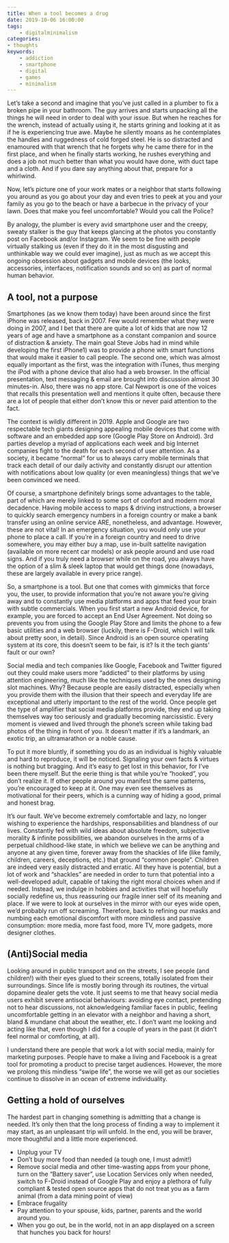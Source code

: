 ```yaml
---
title: When a tool becomes a drug
date: 2019-10-06 16:00:00
tags:
    - digitalminimalism
categories:
- thoughts
keywords:
    - addiction
    - smartphone
    - digital
    - games
    - minimalism
---
```


Let’s take a second and imagine that you’ve just called in a plumber to fix a broken pipe in your bathroom. The guy arrives and starts unpacking all the things he will need in order to deal with your issue. But when he reaches for the wrench, instead of actually using it, he starts grining and looking at it as if he is experiencing true awe. Maybe he silently moans as he contemplates the handles and ruggedness of cold forged steel. He is so distracted and enamoured with that wrench that he forgets why he came there for in the first place, and when he finally starts working, he rushes everything and does a job not much better than what you would have done, with duct tape and a cloth. And if you dare say anything about that, prepare for a whirlwind.

Now, let’s picture one of your work mates or a neighbor that starts following you around as you go about your day and even tries to peek at you and your family as you go to the beach or have a barbecue in the privacy of your lawn. Does that make you feel uncomfortable? Would you call the Police?

By analogy, the plumber is every avid smartphone user and the creepy, sweaty stalker is the guy that keeps glancing at the photos you constantly post on Facebook and/or Instagram. We seem to be fine with people virtually stalking us (even if they do it in the most disgusting and unthinkable way we could ever imagine), just as much as we accept this ongoing obsession about gadgets and mobile devices (the looks, accessories, interfaces, notification sounds and so on) as part of normal human behavior.

## A tool, not a purpose

Smartphones (as we know them today) have been around since the first iPhone was released, back in 2007. Few would remember what they were doing in 2007, and I bet that there are quite a lot of kids that are now 12 years of age and have a smartphone as a constant companion and source of distraction & anxiety. The main goal Steve Jobs had in mind while developing the first iPhone1) was to provide a phone with smart functions that would make it easier to call people. The second one, which was almost equally important as the first, was the integration with iTunes, thus merging the iPod with a phone device that also had a web browser. In the official presentation, text messaging & email are brought into discussion almost 30 minutes-in. Also, there was no app store. Cal Newport is one of the voices that recalls this presentation well and mentions it quite often, because there are a lot of people that either don’t know this or never paid attention to the fact.

The context is wildly different in 2019. Apple and Google are two respectable tech giants designing appealing mobile devices that come with software and an embedded app sore (Google Play Store on Android). 3rd parties develop a myriad of applications each week and big Internet companies fight to the death for each second of user attention. As a society, it became “normal” for us to always carry mobile terminals that track each detail of our daily activity and constantly disrupt our attention with notifications about low quality (or even meaningless) things that we’ve been convinced we need.

Of course, a smartphone definitely brings some advantages to the table, part of which are merely linked to some sort of confort and modern moral decadence. Having mobile access to maps & driving instructions, a browser to quickly search emergency numbers in a foreign country or make a bank transfer using an online service ARE, nonetheless, and advantage. However, these are not vital! In an emergency situation, you would only use your phone to place a call. If you’re in a foreign country and need to drive somewhere, you may either buy a map, use in-built sattelite navigation (available on more recent car models) or ask people around and use road signs. And if you truly need a browser while on the road, you always have the option of a slim & sleek laptop that would get things done (nowadays, these are largely available in every price range).

So, a smartphone is a tool. But one that comes with gimmicks that force you, the user, to provide information that you’re not aware you’re giving away and to constantly use media platforms and apps that feed your brain with subtle commercials. When you first start a new Android device, for example, you are forced to accept an End User Agreement. Not doing so prevents you from using the Google Play Store and limits the phone to a few basic utilities and a web browser (luckily, there is F-Droid, which I will talk about pretty soon, in detail). Since Android is an open source operating system at its core, this doesn’t seem to be fair, is it?
Is it the tech giants’ fault or our own?

Social media and tech companies like Google, Facebook and Twitter figured out they could make users more “addicted” to their platforms by using attention engineering, much like the techniques used by the ones designing slot machines. Why? Because people are easily distracted, especially when you provide them with the illusion that their speech and everyday life are exceptional and utterly important to the rest of the world. Once people get the type of amplifier that social media platforms provide, they end up taking themselves way too seriously and gradually becoming narcissistic. Every moment is viewed and lived through the phone’s screen while taking bad photos of the thing in front of you. It doesn’t matter if it’s a landmark, an exotic trip, an ultramarathon or a noble cause.

To put it more bluntly, if something you do as an individual is highly valuable and hard to reproduce, it will be noticed. Signaling your own facts & virtues is nothing but bragging. And it’s easy to get lost in this behavior, for I’ve been there myself. But the eerie thing is that while you’re “hooked”, you don’t realize it. If other people around you manifest the same patterns, you’re encouraged to keep at it. One may even see themselves as motivational for their peers, which is a cunning way of hiding a good, primal and honest brag.

It’s our fault. We’ve become extremely comfortable and lazy, no longer wishing to experience the hardships, responsabilities and blandness of our lives. Constantly fed with wild ideas about absolute freedom, subjective morality & infinite possibilities, we abandon ourselves in the arms of a perpetual childhood-like state, in which we believe we can be anything and anyone at any given time, forever away from the shackles of life (like family, children, careers, deceptions, etc.) that ground “common people”. Children are indeed very easily distracted and erratic. All they have is potential, but a lot of work and “shackles” are needed in order to turn that potential into a well-developed adult, capable of taking the right moral choices when and if needed. Instead, we indulge in hobbies and activities that will hopefully socially redefine us, thus reassuring our fragile inner self of its meaning and place. If we were to look at ourselves in the mirror with our eyes wide open, we’d probably run off screaming. Therefore, back to refining our masks and numbing each emotional discomfort with more mindless and passive consumption: more media, more fast food, more TV, more gadgets, more designer clothes.

## (Anti)Social media

Looking around in public transport and on the streets, I see people (and children!) with their eyes glued to their screens, totally isolated from their surroundings. Since life is mostly boring through its routines, the virtual dopamine dealer gets the vote. It just seems to me that heavy social media users exhibit severe antisocial behaviours: avoiding eye contact, pretending not to hear discussions, not aknowledgeing familiar faces in public, feeling uncomfortable getting in an elevator with a neighbor and having a short, bland & mundane chat about the weather, etc. I don’t want me looking and acting like that, even though I did for a couple of years in the past (it didn’t feel normal or comforting, at all).

I understand there are people that work a lot with social media, mainly for marketing purposes. People have to make a living and Facebook is a great tool for promoting a product to precise target audiences. However, the more we prolong this mindless “swipe life”, the worse we will get as our societies continue to dissolve in an ocean of extreme individuality.

## Getting a hold of ourselves

The hardest part in changing something is admitting that a change is needed. It’s only then that the long process of finding a way to implement it may start, as an unpleasant trip will unfold. In the end, you will be braver, more thoughtful and a little more experienced.

+ Unplug your TV
+ Don’t buy more food than needed (a tough one, I must admit!)
+ Remove social media and other time-wasting apps from your phone, turn on the “Battery saver”, use Location Services only when needed, switch to F-Droid instead of Google Play and enjoy a plethora of fully compliant & tested open source apps that do not treat you as a farm animal (from a data mining point of view)
+ Embrace frugality
+ Pay attention to your spouse, kids, partner, parents and the world around you.
+ When you go out, be in the world, not in an app displayed on a screen that hunches you back for hours!
